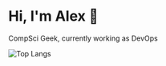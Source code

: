 # Hi, I'm Alex 👋
CompSci Geek, currently working as DevOps

 ![Top Langs](https://github-readme-stats.vercel.app/api/top-langs/?username=lexops&hide=javascript,css,scss,html,smarty,hcl&theme=gruvbox)
